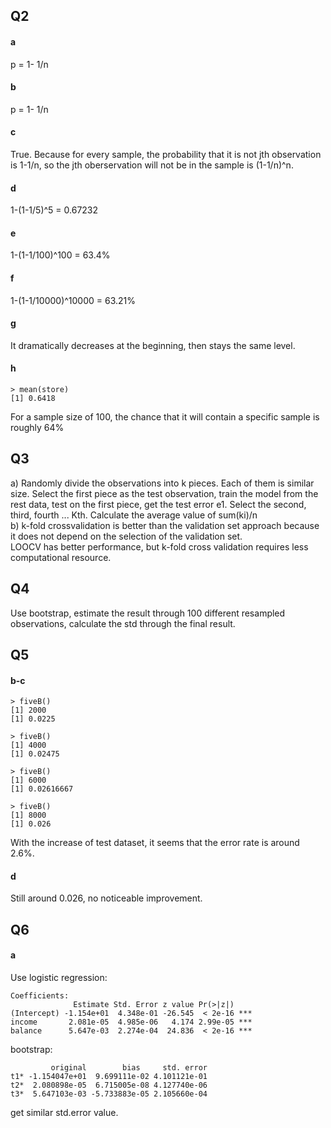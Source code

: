 ## Q2
#### a
p = 1- 1/n
#### b
p = 1- 1/n
#### c
True. Because for every sample, the probability that it is not jth observation is 1-1/n, so the jth oberservation will not be in the sample is (1-1/n)^n.
#### d
1-(1-1/5)^5 = 0.67232
#### e
1-(1-1/100)^100 = 63.4%
#### f
1-(1-1/10000)^10000 = 63.21%
#### g
It dramatically decreases at the beginning, then stays the same level.
#### h
```
> mean(store)
[1] 0.6418
```
For a sample size of 100, the chance that it will contain a specific sample is roughly 64%

## Q3
a) Randomly divide the observations into k pieces. Each of them is similar size. Select the first piece as the test observation, train the model
from the rest data, test on the first piece, get the test error e1. Select the second, third, fourth ... Kth. Calculate the average value 
of sum(ki)/n  
b) k-fold crossvalidation is better than the validation set approach because it does not depend on the selection of the validation set.  
LOOCV has better performance, but k-fold cross validation requires less computational resource.

## Q4
Use bootstrap, estimate the result through 100 different resampled observations, calculate the std through the final result.

## Q5
#### b-c
```
> fiveB()
[1] 2000
[1] 0.0225

> fiveB()
[1] 4000
[1] 0.02475

> fiveB()
[1] 6000
[1] 0.02616667

> fiveB()
[1] 8000
[1] 0.026
```
With the increase of test dataset, it seems that the error rate is around 2.6%.

#### d
Still around 0.026, no noticeable improvement.

## Q6
#### a
Use logistic regression:
```
Coefficients:
              Estimate Std. Error z value Pr(>|z|)    
(Intercept) -1.154e+01  4.348e-01 -26.545  < 2e-16 ***
income       2.081e-05  4.985e-06   4.174 2.99e-05 ***
balance      5.647e-03  2.274e-04  24.836  < 2e-16 ***
```
bootstrap:
```
         original        bias     std. error
t1* -1.154047e+01  9.699111e-02 4.101121e-01
t2*  2.080898e-05  6.715005e-08 4.127740e-06
t3*  5.647103e-03 -5.733883e-05 2.105660e-04
```
get similar std.error value.
